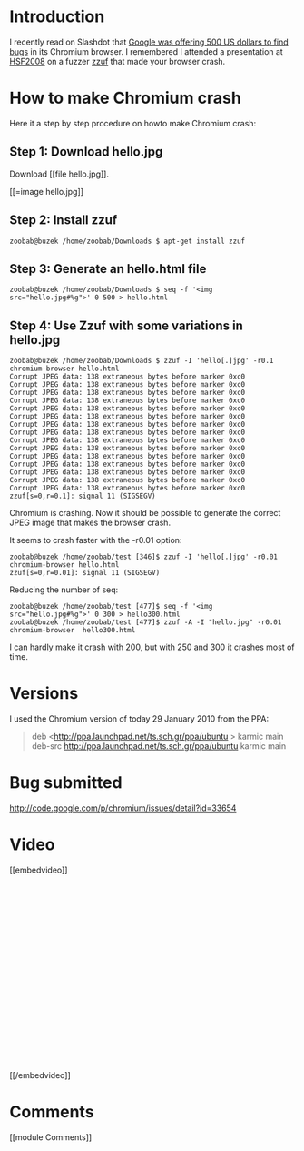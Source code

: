 

# Introduction


I recently read on Slashdot that [Google was offering 500 US dollars to find bugs](http://it.slashdot.org/story/10/01/29/171208/Google-To-Pay-500-For-Bugs-Found-In-Chromium) in its Chromium browser. I remembered I attended a presentation at [HSF2008](http://caca.zoy.org/raw-attachment/wiki/zzuf/zzuf-20080621.odp) on a fuzzer [zzuf](http://caca.zoy.org/wiki/zzuf) that made your browser crash.

# How to make Chromium crash


Here it a step by step procedure on howto make Chromium crash:

## Step 1: Download hello.jpg


Download [[file hello.jpg]].

[[=image hello.jpg]]

## Step 2: Install zzuf



    zoobab@buzek /home/zoobab/Downloads $ apt-get install zzuf


## Step 3: Generate an hello.html file



    zoobab@buzek /home/zoobab/Downloads $ seq -f '<img src="hello.jpg#%g">' 0 500 > hello.html


## Step 4: Use Zzuf with some variations in hello.jpg



    zoobab@buzek /home/zoobab/Downloads $ zzuf -I 'hello[.]jpg' -r0.1 chromium-browser hello.html
    Corrupt JPEG data: 138 extraneous bytes before marker 0xc0
    Corrupt JPEG data: 138 extraneous bytes before marker 0xc0
    Corrupt JPEG data: 138 extraneous bytes before marker 0xc0
    Corrupt JPEG data: 138 extraneous bytes before marker 0xc0
    Corrupt JPEG data: 138 extraneous bytes before marker 0xc0
    Corrupt JPEG data: 138 extraneous bytes before marker 0xc0
    Corrupt JPEG data: 138 extraneous bytes before marker 0xc0
    Corrupt JPEG data: 138 extraneous bytes before marker 0xc0
    Corrupt JPEG data: 138 extraneous bytes before marker 0xc0
    Corrupt JPEG data: 138 extraneous bytes before marker 0xc0
    Corrupt JPEG data: 138 extraneous bytes before marker 0xc0
    Corrupt JPEG data: 138 extraneous bytes before marker 0xc0
    Corrupt JPEG data: 138 extraneous bytes before marker 0xc0
    Corrupt JPEG data: 138 extraneous bytes before marker 0xc0
    Corrupt JPEG data: 138 extraneous bytes before marker 0xc0
    zzuf[s=0,r=0.1]: signal 11 (SIGSEGV)


Chromium is crashing. Now it should be possible to generate the correct JPEG image that makes the browser crash.

It seems to crash faster with the -r0.01 option:


    zoobab@buzek /home/zoobab/test [346]$ zzuf -I 'hello[.]jpg' -r0.01 chromium-browser hello.html 
    zzuf[s=0,r=0.01]: signal 11 (SIGSEGV)


Reducing the number of seq:


    zoobab@buzek /home/zoobab/test [477]$ seq -f '<img src="hello.jpg#%g">' 0 300 > hello300.html
    zoobab@buzek /home/zoobab/test [477]$ zzuf -A -I "hello.jpg" -r0.01 chromium-browser  hello300.html


I can hardly make it crash with 200, but with 250 and 300 it crashes most of time.

# Versions


I used the Chromium version of today 29 January 2010 from the PPA:

> deb <<http://ppa.launchpad.net/ts.sch.gr/ppa/ubuntu>  >   karmic main 
> deb-src http://ppa.launchpad.net/ts.sch.gr/ppa/ubuntu karmic main

# Bug submitted


<http://code.google.com/p/chromium/issues/detail?id=33654>  

# Video


[[embedvideo]]
<object width="425" height="344"><param name="movie" value="<<http://www.youtube.com/v/ZO4BgfnIumA&hl=en_US&fs=1&>  >  "></param><param name="allowFullScreen" value="true"></param><param name="allowscriptaccess" value="always"></param><embed src="http://www.youtube.com/v/ZO4BgfnIumA&hl=en_US&fs=1&" type="application/x-shockwave-flash" allowscriptaccess="always" allowfullscreen="true" width="425" height="344"></embed></object>
[[/embedvideo]]

# Comments


[[module Comments]]